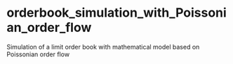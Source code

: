 # orderbook_simulation_with_Poissonian_order_flow
Simulation of a limit order book with mathematical model based on Poissonian order flow